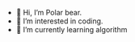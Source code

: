 - 👋 Hi, I’m Polar bear.
- 👀 I’m interested in coding.
- 🌱 I’m currently learning algorithm

<!---
FakeStandard/FakeStandard is a ✨ special ✨ repository because its `README.md` (this file) appears on your GitHub profile.
You can click the Preview link to take a look at your changes.
--->
